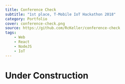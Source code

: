 ```yaml
---
title: Conference Check
subtitle: "1st place, T-Mobile IoT Hackathon 2018" 
category: Portfolio
cover: conference-check.png
source: https://github.com/RcKeller/conference-check
tags:
    - Web
    - React
    - NodeJS
    - IoT
---
```


# Under Construction